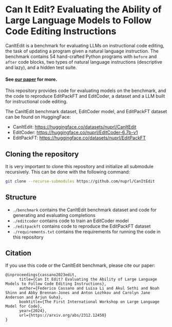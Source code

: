 # Can It Edit? Evaluating the Ability of Large Language Models to Follow Code Editing Instructions

CanItEdit is a benchmark for evaluating LLMs on instructional code editing, the task of
updating a program given a natural language instruction. The benchmark contains 54
hand-crafted Python programs with `before` and `after` code blocks,
two types of natural language instructions (descriptive and lazy), and a hidden test suite.

#### See [our paper](https://arxiv.org/abs/2312.12450) for more.

This repository provides code for evaluating models on the benchmark, and the code to reproduce
EditPackFT and EditCoder, a dataset and a LLM built for instructional code editing.

The CanItEdit benchmark dataset, EditCoder model, and EditPackFT dataset can be found on HuggingFace:

- CanItEdit: https://huggingface.co/datasets/nuprl/CanItEdit
- EditCoder: https://huggingface.co/nuprl/EditCoder-6.7b-v1
- EditPackFT: https://huggingface.co/datasets/nuprl/EditPackFT

## Cloning the repository
It is very important to clone this repository and initialize all submodule recursively.
This can be done with the following command:

```bash
git clone --recurse-submodules https://github.com/nuprl/CanItEdit
```

## Structure

- `./benchmark` contains the CanItEdit benchmark dataset and code for generating and evaluating completions
- `./editcoder` contains code to train an EditCoder model
- `./editpackft` contains code to reproduce the EditPackFT dataset
- `./requirements.txt` contains the requirements for running the code in this repository

## Citation
If you use this code or the CanItEdit benchmark, please cite our paper:

```
@inproceedings{cassano2023edit,
      title={Can It Edit? Evaluating the Ability of Large Language Models to Follow Code Editing Instructions}, 
      author={Federico Cassano and Luisa Li and Akul Sethi and Noah Shinn and Abby Brennan-Jones and Anton Lozhkov and Carolyn Jane Anderson and Arjun Guha},
      booktitle={The First International Workshop on Large Language Model for Code},
      year={2024},
      url={https://arxiv.org/abs/2312.12450}
}
```

